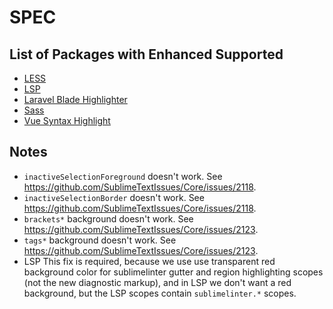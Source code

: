 # SPEC

## List of Packages with Enhanced Supported

- [LESS](https://packagecontrol.io/packages/LESS)
- [LSP](https://packagecontrol.io/packages/LSP)
- [Laravel Blade Highlighter](https://packagecontrol.io/packages/Laravel%20Blade%20Highlighter)
- [Sass](https://packagecontrol.io/packages/Sass)
- [Vue Syntax Highlight](https://packagecontrol.io/packages/Vue%20Syntax%20Highlight)

## Notes

- `inactiveSelectionForeground` doesn't work. See https://github.com/SublimeTextIssues/Core/issues/2118.
- `inactiveSelectionBorder` doesn't work. See https://github.com/SublimeTextIssues/Core/issues/2118.
- `brackets*` background doesn't work. See https://github.com/SublimeTextIssues/Core/issues/2123.
- `tags*` background doesn't work. See https://github.com/SublimeTextIssues/Core/issues/2123.
- LSP This fix is required, because we use use transparent red background color for sublimelinter gutter and region highlighting scopes (not the new diagnostic markup), and in LSP we don't want a red background, but the LSP scopes contain `sublimelinter.*` scopes.
